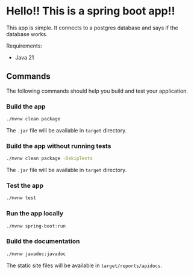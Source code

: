 # Hello!! This is a spring boot app!!

This app is simple. It connects to a postgres database and says if the database works.

Requirements:
- Java 21

## Commands
The following commands should help you build and test your application.
### Build the app
```bash
./mvnw clean package
```

The `.jar` file will be available in `target` directory. 

### Build the app without running tests
```bash
./mvnw clean package -DskipTests
```

The `.jar` file will be available in `target` directory.


### Test the app
```bash
./mvnw test
```

### Run the app locally
```bash
./mvnw spring-boot:run
```

### Build the documentation
```bash
./mvnw javadoc:javadoc
```

The static site files will be available in `target/reports/apidocs`.


